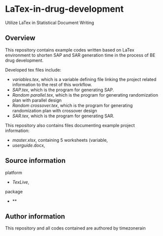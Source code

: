 # LaTex-in-drug-development
Utilize LaTex in Statistical Document Writing

## Overview
This repository contains example codes written based on LaTex environment to shorten SAP and SAR generation time in the process of BE drug development. 

Developed tex files include:
- *variables.tex*, which is a variable defining file linking the project related information to the rest of this workflow.
- *SAP.tex*, which is the program for generating SAP.
- *Random parallel.tex*, which is the program for generating randomization plan with parallel design
- *Random crossover.tex*, which is the program for generating randomization plan with crossover design
- *SAR.tex*, which is the program for generating SAR.

This repository also contains files documenting example project information:
- *master.xlsx*, containing 5 worksheets (variable,  
- *userguide*.docx, 

## Source information
platform
- *TexLive*,

package  
- **


## Author information
This repository and all codes contained are authored by timezonerain

